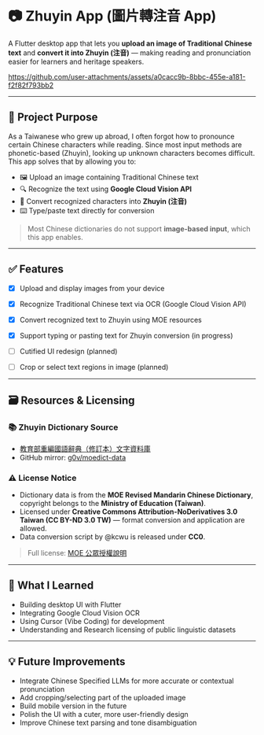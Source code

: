 

# 📷 Zhuyin App (圖片轉注音 App)

A Flutter desktop app that lets you **upload an image of Traditional Chinese text** and **convert it into Zhuyin (注音)** — making reading and pronunciation easier for learners and heritage speakers.



https://github.com/user-attachments/assets/a0cacc9b-8bbc-455e-a181-f2f82f793bb2



---


## 🧠 Project Purpose

As a Taiwanese who grew up abroad, I often forgot how to pronounce certain Chinese characters while reading. Since most input methods are phonetic-based (Zhuyin), looking up unknown characters becomes difficult. This app solves that by allowing you to:

- 🖼 Upload an image containing Traditional Chinese text  
- 🔍 Recognize the text using **Google Cloud Vision API**  
- 🧾 Convert recognized characters into **Zhuyin (注音)**  
- ⌨️ Type/paste text directly for conversion 

> Most Chinese dictionaries do not support **image-based input**, which this app enables.


---


## ✅ Features

- [x] Upload and display images from your device
- [x] Recognize Traditional Chinese text via OCR (Google Cloud Vision API)
- [x] Convert recognized text to Zhuyin using MOE resources
- [x] Support typing or pasting text for Zhuyin conversion (in progress)
- [ ] Cutified UI redesign (planned)
- [ ] Crop or select text regions in image (planned)



---


## 🗃️ Resources & Licensing

### 📚 Zhuyin Dictionary Source
- [教育部重編國語辭典（修訂本）文字資料庫](https://language.moe.gov.tw/001/Upload/Files/site_content/M0001/respub/dict_reviseddict_download.html)
- GitHub mirror: [g0v/moedict-data](https://github.com/g0v/moedict-data)

### ⚠️ License Notice
- Dictionary data is from the **MOE Revised Mandarin Chinese Dictionary**, copyright belongs to the **Ministry of Education (Taiwan)**.
- Licensed under **Creative Commons Attribution-NoDerivatives 3.0 Taiwan (CC BY-ND 3.0 TW)** — format conversion and application are allowed.
- Data conversion script by @kcwu is released under **CC0**.

> Full license: [MOE 公眾授權說明](https://language.moe.gov.tw/001/Upload/Files/site_content/M0001/respub/index.html)


---


## 🧠 What I Learned

- Building desktop UI with Flutter  
- Integrating Google Cloud Vision OCR  
- Using Cursor (Vibe Coding) for development  
- Understanding and Research licensing of public linguistic datasets


---


## 💡 Future Improvements

- Integrate Chinese Specified LLMs for more accurate or contextual pronunciation
- Add cropping/selecting part of the uploaded image
- Build mobile version in the future
- Polish the UI with a cuter, more user-friendly design
- Improve Chinese text parsing and tone disambiguation



